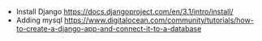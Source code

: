 * Install Django https://docs.djangoproject.com/en/3.1/intro/install/
* Adding mysql https://www.digitalocean.com/community/tutorials/how-to-create-a-django-app-and-connect-it-to-a-database
